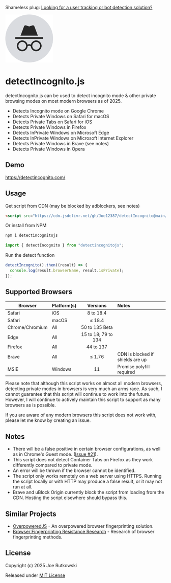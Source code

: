 Shameless plug: [Looking for a user tracking or bot detection solution?](https://overpoweredjs.com/demo.html)

<img src="./detectIncognito.svg"  width="150"  />

# detectIncognito.js

detectIncognito.js can be used to detect incognito mode & other private browsing modes on most modern browsers as of 2025.

- Detects Incognito mode on Google Chrome
- Detects Private Windows on Safari for macOS
- Detects Private Tabs on Safari for iOS
- Detects Private Windows in Firefox
- Detects InPrivate Windows on Microsoft Edge
- Detects InPrivate Windows on Microsoft Internet Explorer
- Detects Private Windows in Brave (see notes)
- Detects Private Windows in Opera

## Demo

https://detectincognito.com/

## Usage

Get script from CDN (may be blocked by adblockers, see notes)

```html
<script src="https://cdn.jsdelivr.net/gh/Joe12387/detectIncognito@main/dist/es5/detectIncognito.min.js"></script>
```

Or install from NPM

```bash
npm i detectincognitojs
```

```javascript
import { detectIncognito } from "detectincognitojs";
```

Run the detect function

```javascript
detectIncognito().then((result) => {
  console.log(result.browserName, result.isPrivate);
});
```

## Supported Browsers

| Browser         | Platform(s) |      Versions       | Notes                            |
| --------------- | :---------- | :-----------------: | :------------------------------- |
| Safari          | iOS         | 8 to 18.4           |                                  |
| Safari          | macOS       | ≤ 18.4              |                                  |
| Chrome/Chromium | All         | 50 to 135 Beta      |                                  |
| Edge            | All         | 15 to 18; 79 to 134 |                                  |
| Firefox         | All         | 44 to 137           |                                  |
| Brave           | All         | ≤ 1.76              | CDN is blocked if shields are up |
| MSIE            | Windows     | 11                  | Promise polyfill required        |

Please note that although this script works on almost all modern browsers, detecting private modes in browsers is very much an arms race. As such, I cannot guarantee that this script will continue to work into the future. However, I will continue to actively maintain this script to support as many browsers as is possible.

If you are aware of any modern browsers this script does not work with, please let me know by creating an issue.

## Notes

- There will be a false positive in certain browser configurations, as well as in Chrome's Guest mode. ([Issue #21](https://github.com/Joe12387/detectIncognito/issues/21)).
- This script does not detect Container Tabs on Firefox as they work differently compared to private mode.
- An error will be thrown if the browser cannot be identified.
- The script only works remotely on a web server using HTTPS. Running the script locally or with HTTP may produce a false result, or it may not run at all.
- Brave and uBlock Origin currently block the script from loading from the CDN. Hosting the script elsewhere should bypass this.

## Similar Projects

- [OverpoweredJS](https://overpoweredjs.com/demo.html "OverpoweredJS") - An overpowered browser fingerprinting solution.
- [Browser Fingerprinting Resistance Research](https://github.com/Joe12387/browser-fingerprinting-resistance-research "Browser Fingerprinting Resistance Research") - Research of browser fingerprinting methods.

## License

Copyright (c) 2025 Joe Rutkowski

Released under [MIT License](https://opensource.org/license/mit-0/)
